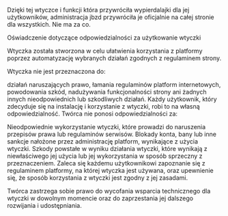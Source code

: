 Dzięki tej wtyczce i funkcji która przywróciła wypierdalajki dla jej użytkowników, administracja jbzd przywróciła je oficjalnie na całej stronie dla wszystkich. Nie ma za co.


Oświadczenie dotyczące odpowiedzialności za użytkowanie wtyczki

Wtyczka została stworzona w celu ułatwienia korzystania z platformy poprzez automatyzację wybranych działań zgodnych z regulaminem strony.

Wtyczka nie jest przeznaczona do:

działań naruszających prawo,
łamania regulaminów platform internetowych,
powodowania szkód, nadużywania funkcjonalności strony ani żadnych innych nieodpowiednich lub szkodliwych działań.
Każdy użytkownik, który zdecyduje się na instalację i korzystanie z wtyczki, robi to na własną odpowiedzialność. Twórca nie ponosi odpowiedzialności za:

Nieodpowiednie wykorzystanie wtyczki, które prowadzi do naruszenia przepisów prawa lub regulaminów serwisów.
Blokady konta, bany lub inne sankcje nałożone przez administrację platform, wynikające z użycia wtyczki.
Szkody powstałe w wyniku działania wtyczki, które wynikają z niewłaściwego jej użycia lub jej wykorzystania w sposób sprzeczny z przeznaczeniem.
Zaleca się każdemu użytkownikowi zapoznanie się z regulaminem platformy, na której wtyczka jest używana, oraz upewnienie się, że sposób korzystania z wtyczki jest zgodny z jej zasadami.

Twórca zastrzega sobie prawo do wycofania wsparcia technicznego dla wtyczki w dowolnym momencie oraz do zaprzestania jej dalszego rozwijania i udostępniania.
